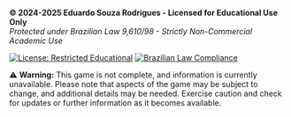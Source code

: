 **© 2024-2025 Eduardo Souza Rodrigues - Licensed for Educational Use Only**  
*Protected under Brazilian Law 9,610/98 - Strictly Non-Commercial Academic Use*

[![License: Restricted Educational](https://img.shields.io/badge/License-Restricted_Educational-red.svg)](LICENSE)
[![Brazilian Law Compliance](https://img.shields.io/badge/Compliance-Brazilian_Law_9.610/98-blue)](https://www.planalto.gov.br/ccivil_03/leis/l9610.htm)

⚠️ **Warning:** This game is not complete, and information is currently unavailable. Please note that aspects of the game may be subject to change, and additional details may be needed. Exercise caution and check for updates or further information as it becomes available.
